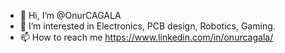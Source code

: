 - 👋 Hi, I’m @OnurCAGALA
- 👀 I’m interested in Electronics, PCB design, Robotics, Gaming.
- 📫 How to reach me https://www.linkedin.com/in/onurcagala/

<!---
OnurCAGALA/OnurCAGALA is a ✨ special ✨ repository because its `README.md` (this file) appears on your GitHub profile.
You can click the Preview link to take a look at your changes.
--->
